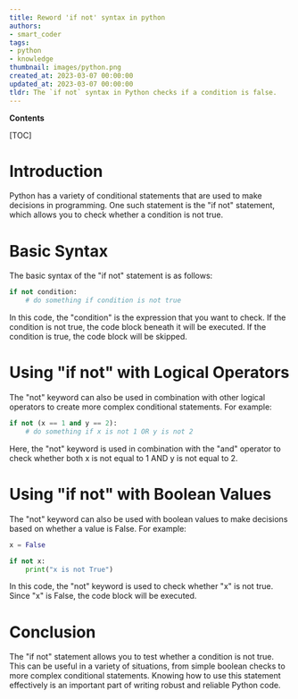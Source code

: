```yaml
---
title: Reword 'if not' syntax in python
authors:
- smart_coder
tags:
- python
- knowledge
thumbnail: images/python.png
created_at: 2023-03-07 00:00:00
updated_at: 2023-03-07 00:00:00
tldr: The `if not` syntax in Python checks if a condition is false.
---
```


**Contents**

[TOC]

# Introduction

Python has a variety of conditional statements that are used to make decisions in programming. One such statement is the "if not" statement, which allows you to check whether a condition is not true.

# Basic Syntax

The basic syntax of the "if not" statement is as follows:

```python
if not condition:
    # do something if condition is not true
```

In this code, the "condition" is the expression that you want to check. If the condition is not true, the code block beneath it will be executed. If the condition is true, the code block will be skipped.

# Using "if not" with Logical Operators

The "not" keyword can also be used in combination with other logical operators to create more complex conditional statements. For example:

```python
if not (x == 1 and y == 2):
    # do something if x is not 1 OR y is not 2
```

Here, the "not" keyword is used in combination with the "and" operator to check whether both x is not equal to 1 AND y is not equal to 2.

# Using "if not" with Boolean Values

The "not" keyword can also be used with boolean values to make decisions based on whether a value is False. For example:

```python
x = False

if not x:
    print("x is not True")
```

In this code, the "not" keyword is used to check whether "x" is not true. Since "x" is False, the code block will be executed.

# Conclusion

The "if not" statement allows you to test whether a condition is not true. This can be useful in a variety of situations, from simple boolean checks to more complex conditional statements. Knowing how to use this statement effectively is an important part of writing robust and reliable Python code.
